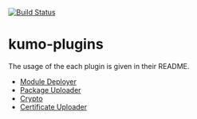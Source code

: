 [![Build Status](https://travis-ci.org/MYOB-Technology/kumo-plugins.svg?branch=master)](https://travis-ci.org/MYOB-Technology/kumo-plugins)

# kumo-plugins

The usage of the each plugin is given in their README.

* [Module Deployer](./plugins/deployer/README.md)
* [Package Uploader](./plugins/package-uploader/README.md)
* [Crypto](./plugins/crypto/README.md)
* [Certificate Uploader](./plugins/cert-uploader/README.md)
